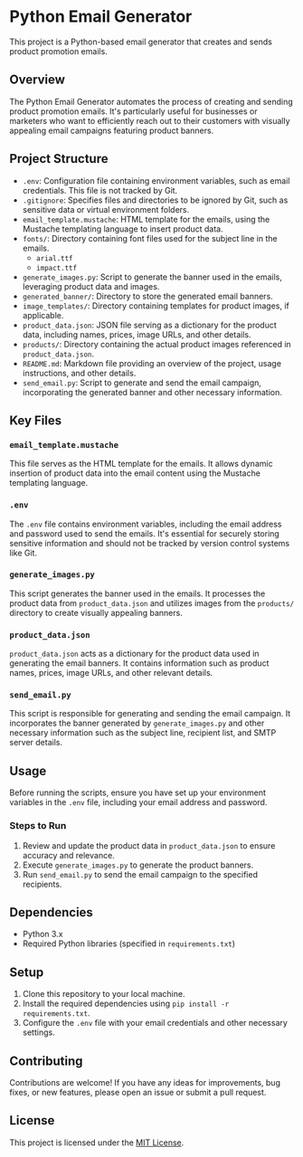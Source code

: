 # Python Email Generator

This project is a Python-based email generator that creates and sends product promotion emails.

## Overview

The Python Email Generator automates the process of creating and sending product promotion emails. It's particularly useful for businesses or marketers who want to efficiently reach out to their customers with visually appealing email campaigns featuring product banners.

## Project Structure

- `.env`: Configuration file containing environment variables, such as email credentials. This file is not tracked by Git.
- `.gitignore`: Specifies files and directories to be ignored by Git, such as sensitive data or virtual environment folders.
- `email_template.mustache`: HTML template for the emails, using the Mustache templating language to insert product data.
- `fonts/`: Directory containing font files used for the subject line in the emails.
    - `arial.ttf`
    - `impact.ttf`
- `generate_images.py`: Script to generate the banner used in the emails, leveraging product data and images.
- `generated_banner/`: Directory to store the generated email banners.
- `image_templates/`: Directory containing templates for product images, if applicable.
- `product_data.json`: JSON file serving as a dictionary for the product data, including names, prices, image URLs, and other details.
- `products/`: Directory containing the actual product images referenced in `product_data.json`.
- `README.md`: Markdown file providing an overview of the project, usage instructions, and other details.
- `send_email.py`: Script to generate and send the email campaign, incorporating the generated banner and other necessary information.

## Key Files

### `email_template.mustache`
This file serves as the HTML template for the emails. It allows dynamic insertion of product data into the email content using the Mustache templating language.

### `.env`
The `.env` file contains environment variables, including the email address and password used to send the emails. It's essential for securely storing sensitive information and should not be tracked by version control systems like Git.

### `generate_images.py`
This script generates the banner used in the emails. It processes the product data from `product_data.json` and utilizes images from the `products/` directory to create visually appealing banners.

### `product_data.json`
`product_data.json` acts as a dictionary for the product data used in generating the email banners. It contains information such as product names, prices, image URLs, and other relevant details.

### `send_email.py`
This script is responsible for generating and sending the email campaign. It incorporates the banner generated by `generate_images.py` and other necessary information such as the subject line, recipient list, and SMTP server details.

## Usage

Before running the scripts, ensure you have set up your environment variables in the `.env` file, including your email address and password.

### Steps to Run
1. Review and update the product data in `product_data.json` to ensure accuracy and relevance.
2. Execute `generate_images.py` to generate the product banners.
3. Run `send_email.py` to send the email campaign to the specified recipients.

## Dependencies
- Python 3.x
- Required Python libraries (specified in `requirements.txt`)

## Setup
1. Clone this repository to your local machine.
2. Install the required dependencies using `pip install -r requirements.txt`.
3. Configure the `.env` file with your email credentials and other necessary settings.

## Contributing
Contributions are welcome! If you have any ideas for improvements, bug fixes, or new features, please open an issue or submit a pull request.

## License
This project is licensed under the [MIT License](LICENSE).
